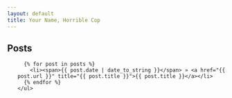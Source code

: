 ```yaml
---
layout: default
title: Your Name, Horrible Cop
---
```


## Posts

<ul class="posts">

	  {% for post in posts %}
	    <li><span>{{ post.date | date_to_string }}</span> » <a href="{{ post.url }}" title="{{ post.title }}">{{ post.title }}</a></li>
	  {% endfor %}
	</ul>
